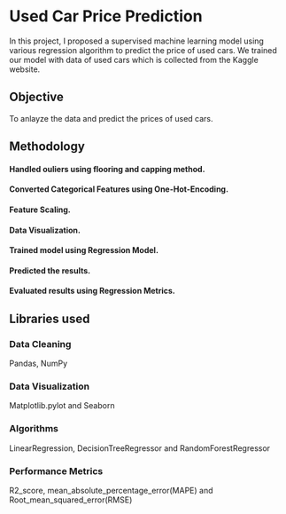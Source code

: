 
# Used Car Price Prediction
In this project, I proposed a supervised machine
learning model using various regression algorithm to predict the price of used cars.
We trained our model with data of used cars which is collected from the Kaggle website.

## Objective
To anlayze the data and predict the prices of used cars.

## Methodology
#### Handled ouliers using flooring and capping method.
#### Converted Categorical Features using One-Hot-Encoding.
#### Feature Scaling.
#### Data Visualization.
#### Trained model using Regression Model.
#### Predicted the results.
#### Evaluated results using Regression Metrics.

## Libraries used

### Data Cleaning
Pandas, NumPy

### Data Visualization
Matplotlib.pylot and Seaborn

### Algorithms
LinearRegression, DecisionTreeRegressor and RandomForestRegressor

### Performance Metrics
R2_score, mean_absolute_percentage_error(MAPE) and 
Root_mean_squared_error(RMSE)
